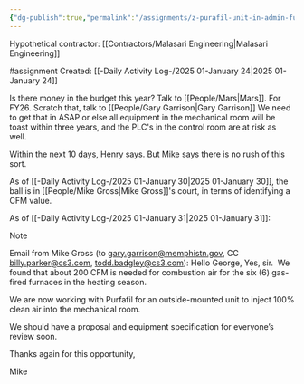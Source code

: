 ```yaml
---
{"dg-publish":true,"permalink":"/assignments/z-purafil-unit-in-admin-furnace-room-louvre/","noteIcon":"","created":"2025-07-07T14:23:44.063-05:00"}
---
```


Hypothetical contractor: [[Contractors/Malasari Engineering\|Malasari Engineering]] 

#assignment
Created: [[-Daily Activity Log-/2025 01-January 24\|2025 01-January 24]]

Is there money in the budget this year? Talk to [[People/Mars\|Mars]]. For FY26. Scratch that, talk to [[People/Gary Garrison\|Gary Garrison]]
We need to get that in ASAP or else all equipment in the mechanical room will be toast within three years, and the PLC's in the control room are at risk as well.

Within the next 10 days, Henry says. But Mike says there is no rush of this sort.

As of [[-Daily Activity Log-/2025 01-January 30\|2025 01-January 30]], the ball is in [[People/Mike Gross\|Mike Gross]]'s court, in terms of identifying a CFM value.

As of [[-Daily Activity Log-/2025 01-January 31\|2025 01-January 31]]:
	

> [!NOTE]
> Email from Mike Gross (to gary.garrison@memphistn.gov, CC billy.parker@cs3.com, todd.badgley@cs3.com):
Hello George,
> Yes, sir.  We found that about 200 CFM is needed for combustion air for the six (6) gas-fired furnaces in the heating season.
> 
> We are now working with Purfafil for an outside-mounted unit to inject 100% clean air into the mechanical room.
> 
> We should have a proposal and equipment specification for everyone’s review soon.
> 
> Thanks again for this opportunity,
> 
> Mike

